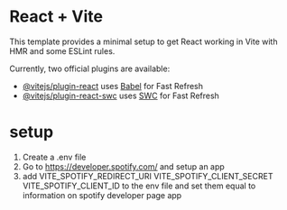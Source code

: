 # React + Vite

This template provides a minimal setup to get React working in Vite with HMR and some ESLint rules.

Currently, two official plugins are available:

- [@vitejs/plugin-react](https://github.com/vitejs/vite-plugin-react/blob/main/packages/plugin-react/README.md) uses [Babel](https://babeljs.io/) for Fast Refresh
- [@vitejs/plugin-react-swc](https://github.com/vitejs/vite-plugin-react-swc) uses [SWC](https://swc.rs/) for Fast Refresh

# setup

1. Create a .env file
2. Go to https://developer.spotify.com/ and setup an app
3. add VITE_SPOTIFY_REDIRECT_URI
VITE_SPOTIFY_CLIENT_SECRET
VITE_SPOTIFY_CLIENT_ID to the env file and set them equal to information on spotify developer page app
